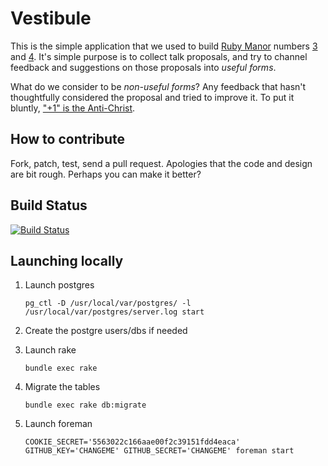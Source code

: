 Vestibule
=========

This is the simple application that we used to build [Ruby Manor](http://rubymanor.org/) numbers [3](http://rubymanor.org/3/) and [4](http://rubymanor.org/4/). It's simple purpose is to collect talk proposals, and try to channel feedback and suggestions on those proposals into *useful forms*.

What do we consider to be *non-useful forms*? Any feedback that hasn't thoughtfully considered the proposal and tried to improve it. To put it bluntly, ["+1" is the Anti-Christ][plus-ones].


How to contribute
-----------------

Fork, patch, test, send a pull request. Apologies that the code and design are bit rough. Perhaps you can make it better?


Build Status
------------

[![Build Status](https://travis-ci.org/rubymanor/vestibule.png?branch=master)](http://travis-ci.org/rubymanor/vestibule)

[Ruby Manor 3]: http://rubymanor.org/3
[plus-ones]: http://interblah.net/regarding-plus-ones


Launching locally
-----------------
1. Launch postgres

	```pg_ctl -D /usr/local/var/postgres/ -l /usr/local/var/postgres/server.log start```

2. Create the postgre users/dbs if needed

3. Launch rake

	```bundle exec rake```

4. Migrate the tables

	```bundle exec rake db:migrate```

5. Launch foreman

	```COOKIE_SECRET='5563022c166aae00f2c39151fdd4eaca' GITHUB_KEY='CHANGEME' GITHUB_SECRET='CHANGEME' foreman start```